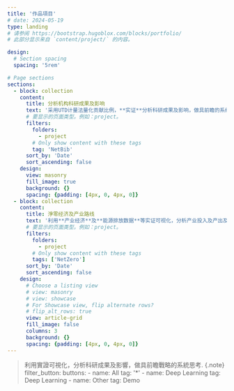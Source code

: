 ```yaml
---
title: '作品項目'
# date: 2024-05-19
type: landing
# 请参阅 https://bootstrap.hugoblox.com/blocks/portfolio/  
# 此部分显示来自 `content/project/` 的内容。

design:
  # Section spacing
  spacing: '5rem'

# Page sections
sections:
  - block: collection
    content:
      title: 分析机构科研成果及影响
      text: '采用UTD计量法量化贡献比例，**实证**分析科研成果及影响，做具前瞻的系统决策，如科研经费、人员等的投入产出。'
      # 要显示的页面类型。例如：project。
      filters:
        folders:
          - project
        # Only show content with these tags
        tag: 'NetBib'
      sort_by: 'Date'
      sort_ascending: false
    design:
      view: masonry
      fill_image: true
      background: {}
      spacing: {padding: [4px, 0, 4px, 0]}
  - block: collection
    content:
      title: 淨零经济及产业路线
      text: '利用**产业经济**及**能源排放数据**等实证可视化，分析产业投入及产出及排放影响，做具战略的系统思考。'
      # 要显示的页面类型。例如：project。
      filters:
        folders:
          - project
        # Only show content with these tags
        tags: ['NetZero']
      sort_by: 'Date'
      sort_ascending: false
    design:
      # Choose a listing view
      # view: masonry 
      # view: showcase
      # For Showcase view, flip alternate rows?
      # flip_alt_rows: true
      view: article-grid
      fill_image: false
      columns: 3
      background: {}
      spacing: {padding: [4px, 0, 4px, 0]}
---
```

> 利用實證可視化，分析科研成果及影響，做具前瞻戰略的系統思考. 
{.note} 
      filter_button:
      buttons:
        - name: All
          tag: '*'
        - name: Deep Learning
          tag: Deep Learning
        - name: Other
          tag: Demo
